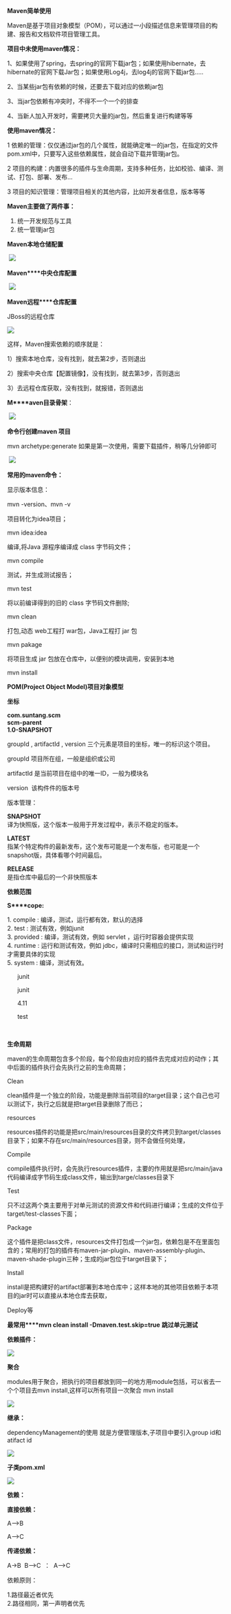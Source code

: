 **Maven简单使用**

Maven是基于项目对象模型（POM），可以通过一小段描述信息来管理项目的构建、报告和文档软件项目管理工具。

**项目中未使用maven情况：**

1、如果使用了spring，去spring的官网下载jar包；如果使用hibernate，去hibernate的官网下载Jar包；如果使用Log4j，去log4j的官网下载jar包.....

2、当某些jar包有依赖的时候，还要去下载对应的依赖jar包

3、当jar包依赖有冲突时，不得不一个一个的排查

4、当新人加入开发时，需要拷贝大量的jar包，然后重复进行构建等等

**使用maven情况：**

1 依赖的管理：仅仅通过jar包的几个属性，就能确定唯一的jar包，在指定的文件pom.xml中，只要写入这些依赖属性，就会自动下载并管理jar包。

2 项目的构建：内置很多的插件与生命周期，支持多种任务，比如校验、编译、测试、打包、部署、发布...

3 项目的知识管理：管理项目相关的其他内容，比如开发者信息，版本等等 

**Maven主要做了两件事：**

1.  统一开发规范与工具
2.  统一管理jar包

**M****aven****本地仓储配置**

 ![](/download/attachments/7733270/image2019-9-6_18-43-22.png?version=1&modificationDate=1567737803705&api=v2)

**Maven****中央仓库配置**

 ![](/download/attachments/7733270/image2019-9-6_18-43-34.png?version=1&modificationDate=1567737816334&api=v2)

**Maven远程****仓库配置**

JBoss的远程仓库

 **![](/download/attachments/7733270/image2019-9-6_18-43-50.png?version=1&modificationDate=1567737832124&api=v2)**

这样，Maven搜索依赖的顺序就是：

1）搜索本地仓库，没有找到，就去第2步，否则退出

2）搜索中央仓库【配置镜像】，没有找到，就去第3步，否则退出

3）去远程仓库获取，没有找到，就报错，否则退出

**M****aven目录骨架**：

 ![](/download/attachments/7733270/image2019-9-6_18-44-2.png?version=1&modificationDate=1567737843901&api=v2)

**命令行创建maven 项目**

mvn archetype:generate 如果是第一次使用，需要下载插件，稍等几分钟即可

 ![](/download/attachments/7733270/image2019-9-6_18-44-12.png?version=1&modificationDate=1567737854165&api=v2)



**常用的maven命令：**

显示版本信息：

mvn -version、mvn -v

项目转化为idea项目；

mvn idea:idea

编译,将Java 源程序编译成 class 字节码文件；

mvn compile

测试，并生成测试报告；

mvn test

将以前编译得到的旧的 class 字节码文件删除;

mvn clean

打包,动态 web工程打 war包，Java工程打 jar 包

mvn pakage

将项目生成 jar 包放在仓库中，以便别的模块调用，安装到本地

mvn install



**POM(Project Object Model)项目对象模型**

**坐标**

**<groupId>com.suntang.scm</groupId>**  
**<artifactId>scm-parent</artifactId>**  
**<version>1.0-SNAPSHOT</version>**

groupId , artifactId , version 三个元素是项目的坐标，唯一的标识这个项目。

groupId 项目所在组，一般是组织或公司

artifactId 是当前项目在组中的唯一ID，一般为模块名

version  该构件件的版本号

版本管理：

**SNAPSHOT**  
译为快照版，这个版本一般用于开发过程中，表示不稳定的版本。

**LATEST**  
指某个特定构件的最新发布，这个发布可能是一个发布版，也可能是一个snapshot版，具体看哪个时间最后。

**RELEASE**  
是指仓库中最后的一个非快照版本

**依赖范围**

**S****cope:**

1\. compile : 编译，测试，运行都有效，默认的选择  
2\. test : 测试有效，例如junit  
3\. provided : 编译，测试有效，例如 servlet ，运行时容器会提供实现  
4\. runtime : 运行和测试有效，例如 jdbc，编译时只需相应的接口，测试和运行时才需要具体的实现  
5\. system : 编译，测试有效。

<dependency>

      <groupId>junit</groupId>

      <artifactId>junit</artifactId>

      <version>4.11</version>

      <scope>test</scope>

    </dependency>

**生命周期**

maven的生命周期包含多个阶段，每个阶段由对应的插件去完成对应的动作；其中后面的插件执行会先执行之前的生命周期；

Clean

clean插件是一个独立的阶段，功能是删除当前项目的target目录；这个自己也可以测试下，执行之后就是把target目录删除了而已；

resources 

resources插件的功能是把src/main/resources目录的文件拷贝到target/classes目录下；如果不存在src/main/resources目录，则不会做任何处理，

Compile

compile插件执行时，会先执行resources插件，主要的作用就是把src/main/java代码编译成字节码生成class文件，输出到targe/classes目录下

Test

只不过这两个类主要用于对单元测试的资源文件和代码进行编译；生成的文件位于target/test-classes下面；

Package

这个插件是把class文件，resources文件打包成一个jar包，依赖包是不在里面包含的；常用的打包的插件有maven-jar-plugin、maven-assembly-plugin、maven-shade-plugin三种；生成的jar包位于target目录下；

Install

install是把构建好的artifact部署到本地仓库中；这样本地的其他项目依赖于本项目的jar时可以直接从本地仓库去获取，

Deploy等

**最常用****mvn clean install -Dmaven.test.skip=true** **跳过单元测试**



**依赖插件：**

 **![](/download/attachments/7733270/image2019-9-6_18-45-27.png?version=1&modificationDate=1567737929329&api=v2)**

**聚合**

modules用于聚合，把执行的项目都放到同一的地方用module包括，可以省去一个个项目去mvn install,这样可以所有项目一次聚合 mvn install

![](/download/attachments/7733270/image2019-9-6_18-45-42.png?version=1&modificationDate=1567737943732&api=v2)

**继承：**

dependencyManagement的使用 就是方便管理版本,子项目中要引入group id和atifact id

![](/download/attachments/7733270/image2019-9-6_18-45-55.png?version=1&modificationDate=1567737956682&api=v2)

**子类pom.xml**

 **![](http://doc.suntang.com/pages//download/attachments/7733270/image2019-9-6_18-46-20.png?version=1&modificationDate=1567737981718&api=v2)**

**依赖：**

**直接依赖：**

A-->B

A-->C

**传递依赖：**

A->B  B-->C  ：  A-->C

依赖原则：

1.路径最近者优先  
2.路径相同，第一声明者优先
